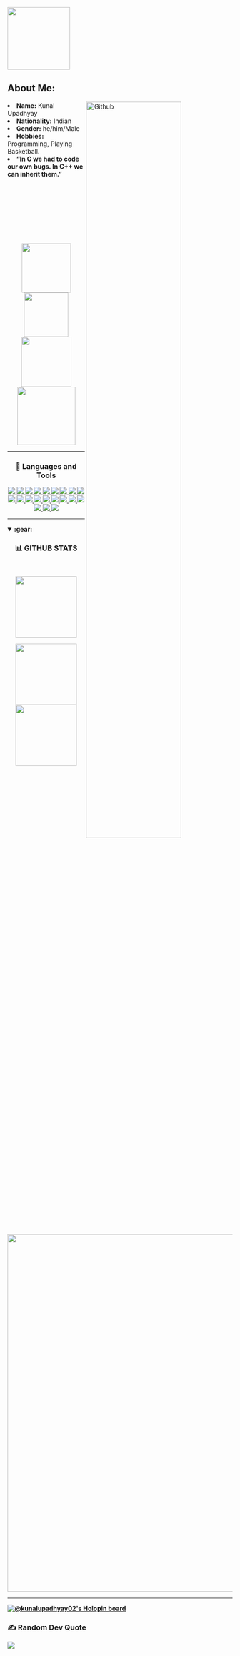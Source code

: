 <p>
    <img width="140" src="https://visitcount.itsvg.in/api?id=KunalUpadhyay02&icon=2&color=6)](https://visitcount.itsvg.in">
</p>
<!-- About me -->
<h2>About Me:</h2>
<img width="65%" align="right" alt="Github" src="https://raw.githubusercontent.com/onimur/.github/master/.resources/git-header.svg" />
<li>
<b>Name:</b> Kunal Upadhyay</li>
<li>
<b>Nationality:</b> Indian 
</li>
<li>
<b>Gender:</b> he/him/Male
</li>
<li>
<b>Hobbies:</b> Programming, Playing Basketball.
</li>
<li>
<b>“In C we had to code our own bugs. In C++ we can inherit them.”
</li>
<br>
<br>
<br>
<br>
<br>
<!-- About end -->



<!-- Social media links -->
  
  
  <br><br>
  <p align="center">
  <!-- <a href=""><img src="https://img.shields.io/badge/Discord-%237289DA.svg?logo=discord&logoColor=white"></a> -->
  <a href="https://www.linkedin.com/in/kunal-upadhyay02/"><img width="110" src="https://img.shields.io/badge/LinkedIn-%230077B5.svg?logo=linkedin&logoColor=white"></a>
  <a href="https://twitter.com/kunal2upadhyay"><img width="99" src="https://img.shields.io/badge/Twitter-%231DA1F2.svg?logo=Twitter&logoColor=white"></a>
  <a href="https://www.youtube.com/channel/UCS89htOK4fwY9dJmeB0mZ4w"><img width="112" src="https://img.shields.io/badge/YouTube-%23FF0000.svg?logo=YouTube&logoColor=white"></a>
  <a href="https://github.com/KunalUpadhyay02"><img width="130" src="https://img.shields.io/github/followers/KunalUpadhyay02?label=follow&style=social"></a>
  </p>
  
  
 <!--Social media links end-->


 <!--skills start -->


<hr>
<h3 align="center">🔧  Languages and Tools</h3>
<p align="center">
  <a href="">
    <img src="https://img.shields.io/badge/c-%2300599C.svg?style=for-the-badge&logo=c&logoColor=white">
  </a>
  <a href="">
    <img src="https://img.shields.io/badge/c++-%2300599C.svg?style=for-the-badge&logo=c%2B%2B&logoColor=white">
  </a>
  <a href="">
    <img src="https://img.shields.io/badge/css3-%231572B6.svg?style=for-the-badge&logo=css3&logoColor=white">
  </a>
  <a href="">
    <img src="https://img.shields.io/badge/html5-%23E34F26.svg?style=for-the-badge&logo=html5&logoColor=white">
  </a>
  <a href="">
    <img src="https://img.shields.io/badge/javascript-%23323330.svg?style=for-the-badge&logo=javascript&logoColor=%23F7DF1E">
  </a>
<!--   <a href="">
    <img src="https://img.shields.io/badge/python-3670A0?style=for-the-badge&logo=python&logoColor=ffdd54">
  </a> -->
  <a href="">
    <img src="https://img.shields.io/badge/Google%20Cloud-%234285F4.svg?style=for-the-badge&logo=google-cloud&logoColor=white">
  </a>
  <a href="">
    <img src="https://img.shields.io/badge/bootstrap-%23563D7C.svg?style=for-the-badge&logo=bootstrap&logoColor=white">
  </a>
  <a href="">
    <img src="https://img.shields.io/badge/express.js-%23404d59.svg?style=for-the-badge&logo=express&logoColor=%2361DAFB">
  </a>
  <a href="">
    <img src="https://img.shields.io/badge/react-%2320232a.svg?style=for-the-badge&logo=react&logoColor=%2361DAFB">
  </a>
  <a href="">
    <img src="https://img.shields.io/badge/node.js-6DA55F?style=for-the-badge&logo=node.js&logoColor=white">
  </a>
  <a href="">
    <img src="https://img.shields.io/badge/MongoDB-%234ea94b.svg?style=for-the-badge&logo=mongodb&logoColor=white">
  </a>
  <a href="">
    <img src="https://img.shields.io/badge/GitHub-%23121011.svg?style=for-the-badge&logo=github&logoColor=white">
  </a>
  <a href="">
    <img src="https://img.shields.io/badge/mysql-%2300f.svg?style=for-the-badge&logo=mysql&logoColor=white">
  </a>
  <a href="">
    <img src="https://img.shields.io/badge/figma-%23F24E1E.svg?style=for-the-badge&logo=figma&logoColor=white">
  </a>
  <a href="">
    <img src="https://img.shields.io/badge/Canva-%2300C4CC.svg?style=for-the-badge&logo=Canva&logoColor=white">
  </a>
  <a href="">
    <img src="https://img.shields.io/badge/adobeillustrator-%23FF9A00.svg?style=for-the-badge&logo=adobeillustrator&logoColor=white">
  </a>
  <a href="">
    <img src="https://img.shields.io/badge/adobephotoshop-%2331A8FF.svg?style=for-the-badge&logo=adobephotoshop&logoColor=white">
  </a>
  <a href="">
    <img src="https://img.shields.io/badge/Git-fc6d26?style=for-the-badge&logo=git&logoColor=white">
  </a>
  <a href="">
    <img src="https://img.shields.io/badge/Linux-FCC624?style=for-the-badge&logo=linux&logoColor=black">
  </a>
  <a href="">
    <img src="https://img.shields.io/badge/Notion-%23000000.svg?style=for-the-badge&logo=notion&logoColor=white">
  </a>
  <a href="">
    <img src="https://img.shields.io/badge/Postman-FF6C37?style=for-the-badge&logo=postman&logoColor=white">
  </a>
  </p>

 
 <!-- skills end -->


<!-- Stats Starts-->


<hr>
<details open="false">
  <summary><b>:gear:</b></summary>
  <h3 align="center">📊 GITHUB STATS</h3>
 <br/>
    <p align="center">
        <img height="137px" src="https://github-readme-stats.vercel.app/api?username=KunalUpadhyay02&theme=radical&hide_border=false&include_all_commits=true&count_private=true" />
    </p>
    <p align="center">
        <img height="137px" src="https://github-readme-streak-stats.herokuapp.com/?user=KunalUpadhyay02&theme=radical&hide_border=false" /> 
        <img height="137px" src="https://github-readme-stats.vercel.app/api/top-langs/?username=KunalUpadhyay02&theme=gruvbox&hide_border=false&include_all_commits=true&count_private=true&layout=compact" />
    </p>
<p align="center">
    <img width="800" src="https://github-readme-stats.vercel.app/api?username=KunalUpadhyay02&theme=radical&hide_border=false&include_all_commits=true&count_private=true">
</p>

</details>
<hr/>
<!-- Stats ends -->

[![@kunalupadhyay02's Holopin board](https://holopin.me/kunalupadhyay02)](https://holopin.io/@kunalupadhyay02)

### ✍️ Random Dev Quote
![](https://quotes-github-readme.vercel.app/api?type=horizontal&theme=radical)

